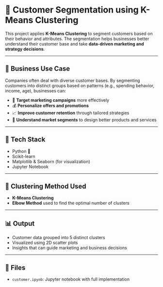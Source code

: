 # 🧠 Customer Segmentation using K-Means Clustering

This project applies **K-Means Clustering** to segment customers based on their behavior and attributes. The segmentation helps businesses better understand their customer base and take **data-driven marketing and strategy decisions**.

---

## 🚀 Business Use Case

Companies often deal with diverse customer bases. By segmenting customers into distinct groups based on patterns (e.g., spending behavior, income, age), businesses can:

- 🎯 **Target marketing campaigns** more effectively
- 💰 **Personalize offers and promotions**
- 📈 **Improve customer retention** through tailored strategies
- 🧩 **Understand market segments** to design better products and services

---

## 📌 Tech Stack

- Python 🐍
- Scikit-learn
- Matplotlib & Seaborn (for visualization)
- Jupyter Notebook

---

## 🧪 Clustering Method Used

- **K-Means Clustering**
- **Elbow Method** used to find the optimal number of clusters

---

## 📊 Output

- Customer data grouped into 5 distinct clusters
- Visualized using 2D scatter plots
- Insights that can guide marketing and business decisions

---

## 📁 Files

- `customer.ipynb`: Jupyter notebook with full implementation
